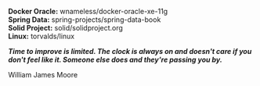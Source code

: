 **Docker Oracle:** wnameless/docker-oracle-xe-11g  
**Spring Data:** spring-projects/spring-data-book  
**Solid Project:** solid/solidproject.org  
**Linux:** torvalds/linux  

_**Time to improve is limited. The clock is always on and doesn't care if you don't feel like it. Someone else does and they're passing you by.**_

William James Moore